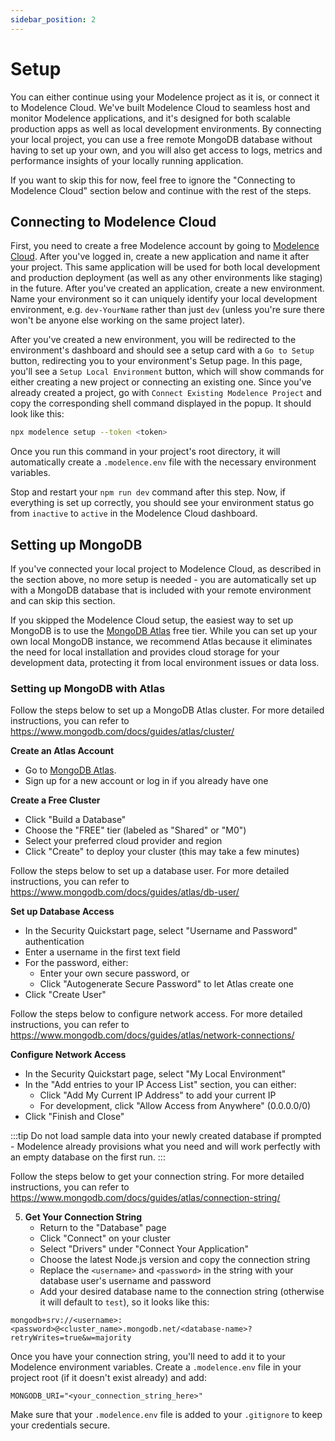```yaml
---
sidebar_position: 2
---
```


# Setup

You can either continue using your Modelence project as it is, or connect it to Modelence Cloud.
We've built Modelence Cloud to seamless host and monitor Modelence applications, and it's designed for both scalable production apps
as well as local development environments. By connecting your local project, you can use a free remote MongoDB database without having to set up your own, and you will also get access to logs, metrics and performance insights of your locally running application.

If you want to skip this for now, feel free to ignore the "Connecting to Modelence Cloud" section below and continue with the rest of the steps.

## Connecting to Modelence Cloud

First, you need to create a free Modelence account by going to [Modelence Cloud](https://cloud.modelence.com).
After you've logged in, create a new application and name it after your project. This same application will be used for both local development and production deployment (as well as any other environments like staging) in the future.
After you've created an application, create a new environment. Name your environment so it can uniquely identify your local development environment, e.g. `dev-YourName` rather than just `dev` (unless you're sure there won't be anyone else working on the same project later).

After you've created a new environment, you will be redirected to the environment's dashboard and should see a setup card with a `Go to Setup` button, redirecting you to your environment's Setup page. In this page, you'll see a `Setup Local Environment` button, which will show commands for either creating a new project or connecting an existing one. Since you've already created a project, go with `Connect Existing Modelence Project` and copy the corresponding shell command displayed in the popup. It should look like this:

```bash
npx modelence setup --token <token>
```

Once you run this command in your project's root directory, it will automatically create a `.modelence.env` file with the necessary environment variables.

Stop and restart your `npm run dev` command after this step.
Now, if everything is set up correctly, you should see your environment status go from `inactive` to `active` in the Modelence Cloud dashboard.

## Setting up MongoDB

If you've connected your local project to Modelence Cloud, as described in the section above, no more setup is needed - you are automatically set up with a MongoDB database that is included with your remote environment and can skip this section.

If you skipped the Modelence Cloud setup, the easiest way to set up MongoDB is to use the [MongoDB Atlas](https://www.mongodb.com/atlas) free tier. While you can set up your own local MongoDB instance, we recommend Atlas because it eliminates the need for local installation and provides cloud storage for your development data, protecting it from local environment issues or data loss.

### Setting up MongoDB with Atlas

Follow the steps below to set up a MongoDB Atlas cluster. For more detailed instructions, you can refer to https://www.mongodb.com/docs/guides/atlas/cluster/

**Create an Atlas Account**
  - Go to [MongoDB Atlas](https://www.mongodb.com/atlas).
  - Sign up for a new account or log in if you already have one

**Create a Free Cluster**
  - Click "Build a Database"
  - Choose the "FREE" tier (labeled as "Shared" or "M0")
  - Select your preferred cloud provider and region
  - Click "Create" to deploy your cluster (this may take a few minutes)

Follow the steps below to set up a database user. For more detailed instructions, you can refer to https://www.mongodb.com/docs/guides/atlas/db-user/

**Set up Database Access**
  - In the Security Quickstart page, select "Username and Password" authentication
  - Enter a username in the first text field
  - For the password, either:
    - Enter your own secure password, or
    - Click "Autogenerate Secure Password" to let Atlas create one
  - Click "Create User"

Follow the steps below to configure network access. For more detailed instructions, you can refer to https://www.mongodb.com/docs/guides/atlas/network-connections/

**Configure Network Access**
  - In the Security Quickstart page, select "My Local Environment"
  - In the "Add entries to your IP Access List" section, you can either:
    - Click "Add My Current IP Address" to add your current IP
    - For development, click "Allow Access from Anywhere" (0.0.0.0/0)
  - Click "Finish and Close"

:::tip
Do not load sample data into your newly created database if prompted - Modelence already provisions what you need and will work perfectly with an empty database on the first run.
:::

Follow the steps below to get your connection string. For more detailed instructions, you can refer to https://www.mongodb.com/docs/guides/atlas/connection-string/

5. **Get Your Connection String**
   - Return to the "Database" page
   - Click "Connect" on your cluster
   - Select "Drivers" under "Connect Your Application"
   - Choose the latest Node.js version and copy the connection string
   - Replace the `<username>` and `<password>` in the string with your database user's username and password
   - Add your desired database name to the connection string (otherwise it will default to `test`), so it looks like this:

```
mongodb+srv://<username>:<password>@<cluster_name>.mongodb.net/<database-name>?retryWrites=true&w=majority
```

Once you have your connection string, you'll need to add it to your Modelence environment variables. Create a `.modelence.env` file in your project root (if it doesn't exist already) and add:

```env
MONGODB_URI="<your_connection_string_here>"
```

Make sure that your `.modelence.env` file is added to your `.gitignore` to keep your credentials secure.
